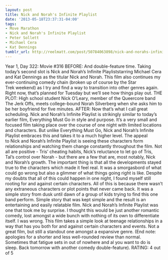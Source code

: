 ```yaml
---
layout: post
title: Nick and Norah's Infinite Playlist
date: '2013-05-18T23:37:31-04:00'
tags:
- Move Marathon
- Nick and Norah's Infinite Playlist
- Peter Sollett
- Michael Cera
- Kat Dennings
tumblr_url: http://reelmatt.com/post/50784063898/nick-and-norahs-infinite-playlist
---
```



Year 1, Day 322: Movie #316
BEFORE: And double-feature time. Taking today’s second slot is Nick and Norah’s Infinite Playliststarring Michael Cera and Kat Dennings as the titular Nick and Norah. This film also continues my ever-continuing comedy chain (broken up of course by the Star Trek weekend) as I try and find a way to transition into other genres again. Right now, that’s planned for Tuesday but we’ll see how things play out.
THE PLOT: High school student Nick O’Leary, member of the Queercore band The Jerk Offs, meets college-bound Norah Silverberg when she asks him to be her boyfriend for five minutes.
AFTER: Now that’s what I call great scheduling. Nick and Norah’s Infinite Playlist is strikingly similar to today’s earlier film, Everything Must Go in style and purpose. It’s a very small and focused film taking place over the course of one night with limited locations and characters. But unlike Everything Must Go, Nick and Norah’s Infinite Playlist embraces this and takes it to a much higher level.
The appeal to Nick and Norah’s Infinite Playlist is seeing these characters form relationships and watching them change constantly throughout the film. Not all are positive - Tris’ cheating habits, Nick’s reluctance to let go of Tris, Tal’s control over Norah - but there are a few that are, most notably, Nick and Norah’s growth. The important thing is that all the developments stayed true to the characters which made it feel real. It was a smorgasbord of what could go wrong but also a glimmer of what things going right is like. Despite my doubts that all of this could happen in one night, I found myself still rooting for and against certain characters. All of this is because there wasn’t any extraneous characters or plot points that never came back. It was a simple story from dusk until dawn of a group of kids trying to find this one band perform. Simple story that was kept simple and the result is an entertaining and easily relatable film.
Nick and Norah’s Infinite Playlist was one that took me by surprise. I thought this would be just another romantic comedy, lost amongst a wide bunch with nothing of its own to differentiate itself. I was wrong. This film takes a simple look at teenage relationships in a way that has you both for and against certain characters and events. Not a great film, but still a standout one amongst a expansive genre.
(End note: apologies for a shorter and less well-rounded review than normal. Sometimes that fatigue sets in out of nowhere and al you want to do is sleep. Back tomorrow with another comedy double-feature).
RATING: 4 out of 5
